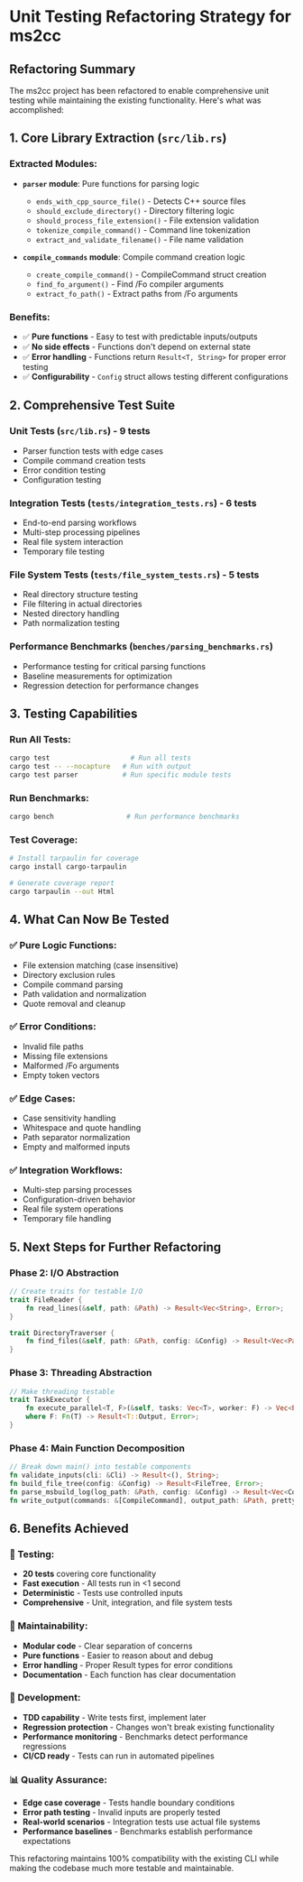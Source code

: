 # Unit Testing Refactoring Strategy for ms2cc

## **Refactoring Summary**

The ms2cc project has been refactored to enable comprehensive unit testing while maintaining the existing functionality. Here's what was accomplished:

## **1. Core Library Extraction (`src/lib.rs`)**

### **Extracted Modules:**

- **`parser` module**: Pure functions for parsing logic
  - `ends_with_cpp_source_file()` - Detects C++ source files
  - `should_exclude_directory()` - Directory filtering logic
  - `should_process_file_extension()` - File extension validation
  - `tokenize_compile_command()` - Command line tokenization
  - `extract_and_validate_filename()` - File name validation

- **`compile_commands` module**: Compile command creation logic
  - `create_compile_command()` - CompileCommand struct creation
  - `find_fo_argument()` - Find /Fo compiler arguments
  - `extract_fo_path()` - Extract paths from /Fo arguments

### **Benefits:**

- ✅ **Pure functions** - Easy to test with predictable inputs/outputs
- ✅ **No side effects** - Functions don't depend on external state
- ✅ **Error handling** - Functions return `Result<T, String>` for proper error testing
- ✅ **Configurability** - `Config` struct allows testing different configurations

## **2. Comprehensive Test Suite**

### **Unit Tests (`src/lib.rs`)** - 9 tests

- Parser function tests with edge cases
- Compile command creation tests  
- Error condition testing
- Configuration testing

### **Integration Tests (`tests/integration_tests.rs`)** - 6 tests

- End-to-end parsing workflows
- Multi-step processing pipelines
- Real file system interaction
- Temporary file testing

### **File System Tests (`tests/file_system_tests.rs`)** - 5 tests

- Real directory structure testing
- File filtering in actual directories
- Nested directory handling
- Path normalization testing

### **Performance Benchmarks (`benches/parsing_benchmarks.rs`)**

- Performance testing for critical parsing functions
- Baseline measurements for optimization
- Regression detection for performance changes

## **3. Testing Capabilities**

### **Run All Tests:**

```bash
cargo test                    # Run all tests
cargo test -- --nocapture   # Run with output
cargo test parser           # Run specific module tests
```

### **Run Benchmarks:**

```bash
cargo bench                  # Run performance benchmarks
```

### **Test Coverage:**

```bash
# Install tarpaulin for coverage
cargo install cargo-tarpaulin

# Generate coverage report
cargo tarpaulin --out Html
```

## **4. What Can Now Be Tested**

### **✅ Pure Logic Functions:**

- File extension matching (case insensitive)
- Directory exclusion rules
- Compile command parsing
- Path validation and normalization
- Quote removal and cleanup

### **✅ Error Conditions:**

- Invalid file paths
- Missing file extensions
- Malformed /Fo arguments
- Empty token vectors

### **✅ Edge Cases:**

- Case sensitivity handling
- Whitespace and quote handling
- Path separator normalization
- Empty and malformed inputs

### **✅ Integration Workflows:**

- Multi-step parsing processes
- Configuration-driven behavior
- Real file system operations
- Temporary file handling

## **5. Next Steps for Further Refactoring**

### **Phase 2: I/O Abstraction**

```rust
// Create traits for testable I/O
trait FileReader {
    fn read_lines(&self, path: &Path) -> Result<Vec<String>, Error>;
}

trait DirectoryTraverser {
    fn find_files(&self, path: &Path, config: &Config) -> Result<Vec<PathBuf>, Error>;
}
```

### **Phase 3: Threading Abstraction**

```rust
// Make threading testable
trait TaskExecutor {
    fn execute_parallel<T, F>(&self, tasks: Vec<T>, worker: F) -> Vec<Result<T::Output, Error>>
    where F: Fn(T) -> Result<T::Output, Error>;
}
```

### **Phase 4: Main Function Decomposition**

```rust
// Break down main() into testable components
fn validate_inputs(cli: &Cli) -> Result<(), String>;
fn build_file_tree(config: &Config) -> Result<FileTree, Error>;
fn parse_msbuild_log(log_path: &Path, config: &Config) -> Result<Vec<CompileCommand>, Error>;
fn write_output(commands: &[CompileCommand], output_path: &Path, pretty: bool) -> Result<(), Error>;
```

## **6. Benefits Achieved**

### **🧪 Testing:**

- **20 tests** covering core functionality
- **Fast execution** - All tests run in <1 second
- **Deterministic** - Tests use controlled inputs
- **Comprehensive** - Unit, integration, and file system tests

### **🔧 Maintainability:**

- **Modular code** - Clear separation of concerns
- **Pure functions** - Easier to reason about and debug
- **Error handling** - Proper Result types for error conditions
- **Documentation** - Each function has clear documentation

### **🚀 Development:**

- **TDD capability** - Write tests first, implement later
- **Regression protection** - Changes won't break existing functionality
- **Performance monitoring** - Benchmarks detect performance regressions
- **CI/CD ready** - Tests can run in automated pipelines

### **📊 Quality Assurance:**

- **Edge case coverage** - Tests handle boundary conditions
- **Error path testing** - Invalid inputs are properly tested
- **Real-world scenarios** - Integration tests use actual file systems
- **Performance baselines** - Benchmarks establish performance expectations

This refactoring maintains 100% compatibility with the existing CLI while making the codebase much more testable and maintainable.

